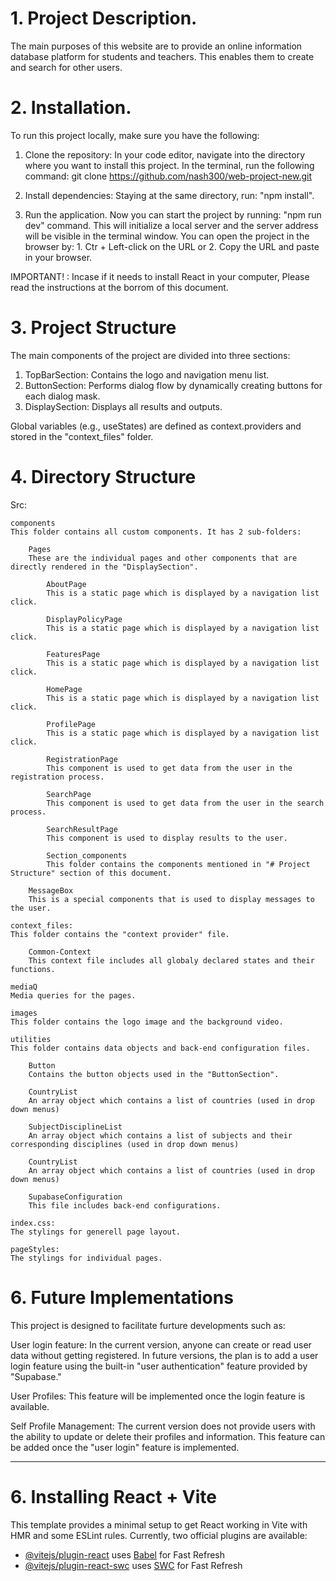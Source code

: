 # 1. Project Description.

The main purposes of this website are to provide an online information database platform for students and teachers. This enables them to create and search for other users.

# 2. Installation.

To run this project locally, make sure you have the following:

1. Clone the repository:
   In your code editor, navigate into the directory where you want to install this project. In the terminal, run the following command:
   git clone https://github.com/nash300/web-project-new.git

2. Install dependencies:
   Staying at the same directory, run: "npm install".

3. Run the application.
   Now you can start the project by running: "npm run dev" command. This will initialize a local server and the server address will be visible
   in the terminal window. You can open the project in the browser by: 1. Ctr + Left-click on the URL or 2. Copy the URL and paste in your browser.

IMPORTANT! : Incase if it needs to install React in your computer, Please read the instructions at the borrom of this document.

# 3. Project Structure

The main components of the project are divided into three sections:

1. TopBarSection: Contains the logo and navigation menu list.
2. ButtonSection: Performs dialog flow by dynamically creating buttons for each dialog mask.
3. DisplaySection: Displays all results and outputs.

Global variables (e.g., useStates) are defined as context.providers and stored in the "context_files" folder.

# 4. Directory Structure

Src:

    components
    This folder contains all custom components. It has 2 sub-folders:

        Pages
        These are the individual pages and other components that are directly rendered in the "DisplaySection".

            AboutPage
            This is a static page which is displayed by a navigation list click.

            DisplayPolicyPage
            This is a static page which is displayed by a navigation list click.

            FeaturesPage
            This is a static page which is displayed by a navigation list click.

            HomePage
            This is a static page which is displayed by a navigation list click.

            ProfilePage
            This is a static page which is displayed by a navigation list click.

            RegistrationPage
            This component is used to get data from the user in the registration process.

            SearchPage
            This component is used to get data from the user in the search process.

            SearchResultPage
            This component is used to display results to the user.

            Section_components
            This folder contains the components mentioned in "# Project Structure" section of this document.

        MessageBox
        This is a special components that is used to display messages to the user.

    context_files:
    This folder contains the "context provider" file.

        Common-Context
        This context file includes all globaly declared states and their functions.

    mediaQ
    Media queries for the pages.

    images
    This folder contains the logo image and the background video.

    utilities
    This folder contains data objects and back-end configuration files.

        Button
        Contains the button objects used in the "ButtonSection".

        CountryList
        An array object which contains a list of countries (used in drop down menus)

        SubjectDisciplineList
        An array object which contains a list of subjects and their corresponding disciplines (used in drop down menus)

        CountryList
        An array object which contains a list of countries (used in drop down menus)

        SupabaseConfiguration
        This file includes back-end configurations.

    index.css:
    The stylings for generell page layout.

    pageStyles:
    The stylings for individual pages.

# 6. Future Implementations

This project is designed to facilitate furture developments such as:

User login feature:
In the current version, anyone can create or read user data without getting registered.
In future versions, the plan is to add a user login feature using the built-in "user authentication" feature provided by "Supabase."

User Profiles:
This feature will be implemented once the login feature is available.

Self Profile Management:
The current version does not provide users with the ability to update or delete their profiles and information. This feature can be added once the "user login" feature is implemented.

---

# 6. Installing React + Vite

This template provides a minimal setup to get React working in Vite with HMR and some ESLint rules.
Currently, two official plugins are available:

- [@vitejs/plugin-react](https://github.com/vitejs/vite-plugin-react/blob/main/packages/plugin-react/README.md) uses [Babel](https://babeljs.io/) for Fast Refresh
- [@vitejs/plugin-react-swc](https://github.com/vitejs/vite-plugin-react-swc) uses [SWC](https://swc.rs/) for Fast Refresh
